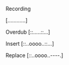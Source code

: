 


Recording

[............]

Overdub
[::.....::...]

Insert
[::..oooo..::...]

Replace
[::..oooo..----.]
